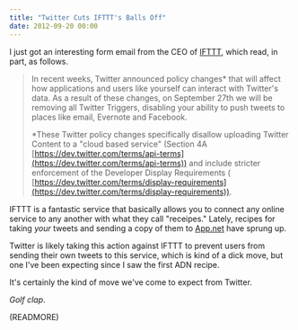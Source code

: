```yaml
---
title: "Twitter Cuts IFTTT's Balls Off"
date: 2012-09-20 00:00
---
```


I just got an interesting form email from the CEO of [IFTTT](https://ifttt.com), which read, in part, as follows.

> In recent weeks, Twitter announced policy changes\* that will affect how applications and users like yourself can interact with Twitter's data. As a result of these changes, on September 27th we will be removing all Twitter Triggers, disabling your ability to push tweets to places like email, Evernote and Facebook.
> 
> \*These Twitter policy changes specifically disallow uploading Twitter Content to a "cloud based service" (Section 4A [https://dev.twitter.com/terms/api-terms](https://dev.twitter.com/terms/api-terms)) and include stricter enforcement of the Developer Display Requirements ( [https://dev.twitter.com/terms/display-requirements](https://dev.twitter.com/terms/display-requirements)).

IFTTT is a fantastic service that basically allows you to connect any online service to any another with what they call "receipes." Lately, recipes for taking _your_ tweets and sending a copy of them to [App.net](https://alpha.app.net/global/) have sprung up.

Twitter is likely taking this action against IFTTT to prevent users from sending their own tweets to this service, which is kind of a dick move, but one I've been expecting since I saw the first ADN recipe.

It's certainly the kind of move we've come to expect from Twitter.

_Golf clap_.

(READMORE)

